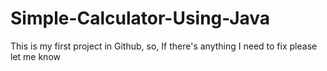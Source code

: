# Simple-Calculator-Using-Java

This is my first project in Github, so, If there's anything I need to fix please let me know

